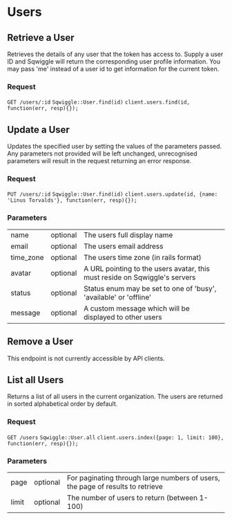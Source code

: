 # Users

## Retrieve a User

Retrieves the details of any user that the token has access to. Supply a user ID and Sqwiggle will return 
the corresponding user profile information. You may pass 'me' instead of a user id to get information for
the current token.

### Request

<div class="request">
    <code class="http" title="HTTP">GET /users/:id</code>
    <code class="ruby" title="Ruby">Sqwiggle::User.find(id)</code>
    <code class="js" title="Node.js">client.users.find(id, function(err, resp){});</code>
</div>


## Update a User

Updates the specified user by setting the values of the parameters passed. Any parameters not provided 
will be left unchanged, unrecognised parameters will result in the request returning an error response.

### Request

<div class="request">
    <code class="http" title="HTTP">PUT /users/:id</code>
    <code class="ruby" title="Ruby">Sqwiggle::User.find(id)</code>
    <code class="js" title="Node.js">client.users.update(id, {name: 'Linus Torvalds'}, function(err, resp){});</code>
</div>

### Parameters

<table>
    <tr>
        <td>name</td>
        <td>optional</td>
        <td>The users full display name</td>
    </tr>
    <tr>
        <td>email</td>
        <td>optional</td>
        <td>The users email address</td>
    </tr>
    <tr>
        <td>time_zone</td>
        <td>optional</td>
        <td>The users time zone (in rails format)</td>
    </tr>
    <tr>
        <td>avatar</td>
        <td>optional</td>
        <td>A URL pointing to the users avatar, this must reside on Sqwiggle's servers</td>
    </tr>
    <tr>
        <td>status</td>
        <td>optional</td>
        <td>Status enum may be set to one of 'busy', 'available' or 'offline'</td>
    </tr>
    <tr>
        <td>message</td>
        <td>optional</td>
        <td>A custom message which will be displayed to other users</td>
    </tr>
</table>

## Remove a User

This endpoint is not currently accessible by API clients.


## List all Users

Returns a list of all users in the current organization. The users are returned in sorted alphabetical order 
by default.

### Request

<div class="request">
    <code class="http" title="HTTP">GET /users</code>
    <code class="ruby" title="Ruby">Sqwiggle::User.all</code>
    <code class="js" title="Node.js">client.users.index({page: 1, limit: 100}, function(err, resp){});</code>
</div>

### Parameters

<table>
    <tr>
        <td>page</td>
        <td>optional</td>
        <td>For paginating through large numbers of users, the page of results to retrieve</td>
    </tr>
    <tr>
        <td>limit</td>
        <td>optional</td>
        <td>The number of users to return (between 1-100)</td>
    </tr>
</table>

